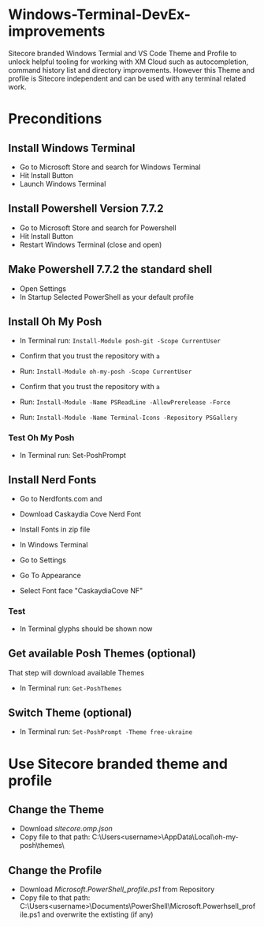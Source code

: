 # Windows-Terminal-DevEx-improvements
Sitecore branded Windows Termial and VS Code Theme and Profile to unlock helpful tooling for working with XM Cloud such as autocompletion, command history list and directory improvements. However this Theme and profile is Sitecore independent and can be used with any terminal related work.

# Preconditions

## Install Windows Terminal
- Go to Microsoft Store and search for Windows Terminal
- Hit Install Button
- Launch Windows Terminal

## Install Powershell Version 7.7.2
- Go to Microsoft Store and search for Powershell
- Hit Install Button
- Restart Windows Terminal (close and open)

## Make Powershell 7.7.2 the standard shell
- Open Settings
- In Startup Selected PowerShell as your default profile

## Install Oh My Posh

- In Terminal run: `Install-Module posh-git -Scope CurrentUser`
- Confirm that you trust the repository with  `a`

- Run: `Install-Module oh-my-posh -Scope CurrentUser`
- Confirm that you trust the repository with `a`

- Run: `Install-Module -Name PSReadLine -AllowPrerelease -Force`

- Run: `Install-Module -Name Terminal-Icons -Repository PSGallery`

### Test Oh My Posh

- In Terminal run: Set-PoshPrompt

## Install Nerd Fonts
- Go to Nerdfonts.com and
- Download Caskaydia Cove Nerd Font
- Install Fonts in zip file

- In Windows Terminal
- Go to Settings
- Go To Appearance
- Select Font face "CaskaydiaCove NF"

### Test
- In Terminal glyphs should be shown now

## Get available Posh Themes (optional)
That step will download available Themes

- In Terminal run: `Get-PoshThemes`

## Switch Theme (optional)
- In Terminal run: `Set-PoshPrompt -Theme free-ukraine`

# Use Sitecore branded theme and profile

## Change the Theme 
- Download *sitecore.omp.json*
- Copy file to that path: C:\Users\<username>\AppData\Local\oh-my-posh\themes\

## Change the Profile
- Download *Microsoft.PowerShell_profile.ps1* from Repository
- Copy file to that path: C:\Users\<username>\Documents\PowerShell\Microsoft.Powerhsell_profile.ps1 and overwrite the extisting (if any)


